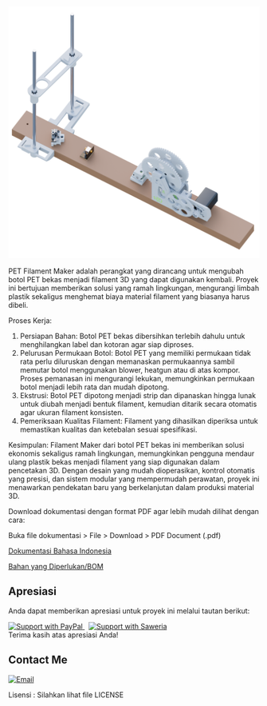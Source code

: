 ![Render1](Images/Render1.png)

PET Filament Maker adalah perangkat yang dirancang untuk mengubah botol PET bekas menjadi filament 3D yang dapat digunakan kembali. Proyek ini bertujuan memberikan solusi yang ramah lingkungan, mengurangi limbah plastik sekaligus menghemat biaya material filament yang biasanya harus dibeli.

Proses Kerja:
1. Persiapan Bahan: Botol PET bekas dibersihkan terlebih dahulu untuk menghilangkan label dan kotoran agar siap diproses.
2. Pelurusan Permukaan Botol: Botol PET yang memiliki permukaan tidak rata perlu diluruskan dengan memanaskan permukaannya sambil memutar botol menggunakan blower, heatgun atau di atas kompor. Proses pemanasan ini mengurangi lekukan, memungkinkan permukaan botol menjadi lebih rata dan mudah dipotong.
3. Ekstrusi: Botol PET dipotong menjadi strip dan dipanaskan hingga lunak untuk diubah menjadi bentuk filament, kemudian ditarik secara otomatis agar ukuran filament konsisten.
4. Pemeriksaan Kualitas Filament: Filament yang dihasilkan diperiksa untuk memastikan kualitas dan ketebalan sesuai spesifikasi.

Kesimpulan:
Filament Maker dari botol PET bekas ini memberikan solusi ekonomis sekaligus ramah lingkungan, memungkinkan pengguna mendaur ulang plastik bekas menjadi filament yang siap digunakan dalam pencetakan 3D. Dengan desain yang mudah dioperasikan, kontrol otomatis yang presisi, dan sistem modular yang mempermudah perawatan, proyek ini menawarkan pendekatan baru yang berkelanjutan dalam produksi material 3D.

Download dokumentasi dengan format PDF agar lebih mudah dilihat dengan cara:

Buka file dokumentasi > File > Download > PDF Document (.pdf)

[Dokumentasi Bahasa Indonesia](https://docs.google.com/document/d/12gZyxp6K4KovrQUbeszD_oszRoTwFk6smVtTxPSdtus/edit?usp=sharing)

[Bahan yang Diperlukan/BOM](https://docs.google.com/spreadsheets/d/1hQpWlGkNJCp8BHFFs-p2dSdpw58OgJwYKI5ZXl5ccxk/edit?usp=sharing)


## Apresiasi

Anda dapat memberikan apresiasi untuk proyek ini melalui tautan berikut:

<a href="https://www.paypal.com/paypalme/alif2113">
    <img src="https://img.shields.io/badge/Support-PayPal-blue.svg" alt="Support with PayPal" height="25">
</a>
&nbsp;
<a href="https://saweria.co/13dcreator">
    <img src="https://img.shields.io/badge/Support-Saweria-orange.svg" alt="Support with Saweria" height="25">
</a>

<br>
Terima kasih atas apresiasi Anda!


## Contact Me

[![Email](https://img.shields.io/badge/Email-13DCreator-blue?style=flat&logo=gmail)](mailto:alif.3di@gmail.com)



Lisensi : Silahkan lihat file LICENSE
